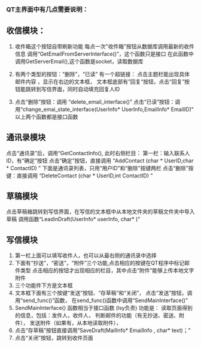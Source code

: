 ### QT主界面中有几点需要说明：
## 收信模块：
1. 收件箱这个按钮自带刷新功能 
     每点一次"收件箱"按钮从数据库调用最新的收件信息 
     调用“GetEmailFromServerInterface()”，这个函数只是接口
     在此函数中调用GetServerEmail(),这个函数是socket，读取数据库

2. 有两个类型的按钮：“删除”，“已读”
有一个超链接：
点击主题栏能出现具体邮件内容 ，显示在右边的文本框，
文本框底部有”回复“按钮，点击“回复”按钮能跳转到写信界面，同时自动填充回复人ID 

3. 点击“删除”按钮：调用 “delete_email_interface()” 
点击“已读”按钮：调用“change_emai_state_interface(UserInfo* UserInfo,EmailInfo* EmailID)" 
以上两个函数都是接口函数 

## 通讯录模块 
点击“通讯录”后，调用“GetContactInfo(), 
此时右侧栏目： 
第一栏：输入联系人ID，有“确定”按钮 
点击“确定”按钮，直接调用 “AddContact (char * UserID,char * ContactID) ”
下面是通讯录列表，只用“用户ID”和“删除”按键两栏
点击“删除”按键：直接调用 “DeleteContact (char * UserID,int ContactID) ”

## 草稿模块
点击草稿箱跳转到写信界面，在写信的文本框中从本地文件夹的草稿文件夹中导入草稿
调用函数“LeadinDraft(UserInfo* userInfo, char* )”

## 写信模块
1. 第一栏上面可以填写收件人，也可以从最右侧的通讯录中选择
2. 下面有“抄送”，“密送”，“附件”三个功能,点击相应的按键在QT程序中标记邮件类型
    点击相应的按钮才出现相应的栏目，其中点击“附件”能够上传本地文字附件
3. 三个功能件下方是文本框
4. 文本框下面有三个按键“发送”按钮、“存草稿”和“关闭”， 
点击“发送”按钮，调用“send_func()”函数， 
在send_func()函数中调用“SendMainInterface()"
5. SendMainInterface() 函数相当于接口函数 (lsy负责) 
 功能是： 
 读取页面得到的信息，包括：发件人，收件人，
 判断邮件的功能（有无抄送、密送、附件）， 
 发送附件（如果有，从本地读取附件）， 
6. 点击“存草稿”按钮直接调用“SaveDraft(MailInfo* EmailInfo , char* text)；”
7. 点击“关闭”按钮，跳转到收件页面



